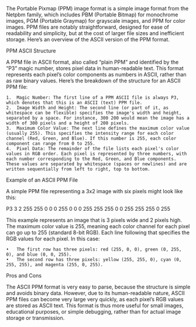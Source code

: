 The Portable Pixmap (PPM) image format is a simple image format from the Netpbm family, which includes PBM (Portable Bitmap) for monochrome images, PGM (Portable Graymap) for grayscale images, and PPM for color images. PPM files are notably straightforward, designed for ease of readability and simplicity, but at the cost of larger file sizes and inefficient storage. Here’s an overview of the ASCII version of the PPM format.

PPM ASCII Structure

A PPM file in ASCII format, also called “plain PPM” and identified by the “P3” magic number, stores pixel data in human-readable text. This format represents each pixel’s color components as numbers in ASCII, rather than as raw binary values. Here’s the breakdown of the structure for an ASCII PPM file:

	1.	Magic Number: The first line of a PPM ASCII file is always P3, which denotes that this is an ASCII (text) PPM file.
	2.	Image Width and Height: The second line (or part of it, as whitespace can be flexible) specifies the image's width and height, separated by a space. For instance, 300 200 would mean the image has a width of 300 pixels and a height of 200 pixels.
	3.	Maximum Color Value: The next line defines the maximum color value (usually 255). This specifies the intensity range for each color channel (Red, Green, and Blue). If this number is 255, each color component can range from 0 to 255.
	4.	Pixel Data: The remainder of the file lists each pixel's color values in RGB order. Each pixel is represented by three numbers, with each number corresponding to the Red, Green, and Blue components. These values are separated by whitespace (spaces or newlines) and are written sequentially from left to right, top to bottom.

Example of an ASCII PPM File

A simple PPM file representing a 3x2 image with six pixels might look like this:

P3
3 2
255
255 0 0   0 255 0   0 0 255
255 255 0 0 255 255 255 0 255

This example represents an image that is 3 pixels wide and 2 pixels high. The maximum color value is 255, meaning each color channel for each pixel can go up to 255 (standard 8-bit RGB). Each line following that specifies the RGB values for each pixel. In this case:

	•	The first row has three pixels: red (255, 0, 0), green (0, 255, 0), and blue (0, 0, 255).
	•	The second row has three pixels: yellow (255, 255, 0), cyan (0, 255, 255), and magenta (255, 0, 255).

Pros and Cons

The ASCII PPM format is very easy to parse, because the structure is simple and avoids binary data. However, due to its human-readable nature, ASCII PPM files can become very large very quickly, as each pixel’s RGB values are stored as ASCII text. This format is thus more useful for small images, educational purposes, or simple debugging, rather than for actual image storage or transmission.
